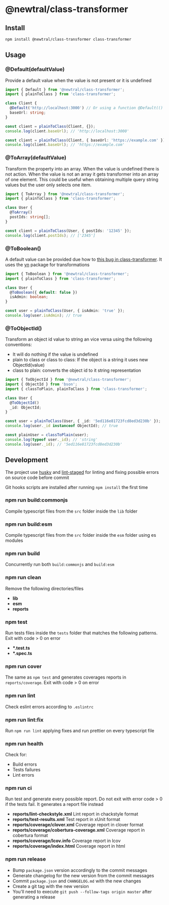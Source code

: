 # @newtral/class-transformer

## Install

```bash
npm install @newtral/class-transformer class-transformer
```

## Usage

### @Default(defaultValue)

Provide a default value when the value is not present or it is undefined

```typescript
import { Default } from '@newtral/class-transformer';
import { plainToClass } from 'class-transformer';

class Client {
  @Default('http://localhost:3000') // Or using a function @Default(() => 'http://localhost:3000')
  baseUrl: string;
}

const client = plainToClass(Client, {});
console.log(client.baseUrl); // 'http://localhost:3000'

const client = plainToClass(Client, { baseUrl: 'https://example.com' });
console.log(client.baseUrl); // 'https://example.com'
```

### @ToArray(defaultValue)

Transform the property into an array. When the value is undefined there is not action. When the
value is not an array it gets transformer into an array of one element. This could be useful when
obtaining multiple query string values but the user only selects one item.

```typescript
import { ToArray } from '@newtral/class-transformer';
import { plainToClass } from 'class-transformer';

class User {
  @ToArray()
  postIds: string[];
}

const client = plainToClass(User, { postIds: '12345' });
console.log(client.postIds); // ['2345']
```

### @ToBoolean()

A default value can be provided due how to
[this bug in class-transformer](https://github.com/typestack/class-transformer/issues/231). It uses
the [yn](https://www.npmjs.com/package/yn) package for transformations

```typescript
import { ToBoolean } from '@newtral/class-transformer';
import { plainToClass } from 'class-transformer';

class User {
  @ToBoolean({ default: false })
  isAdmin: boolean;
}

const user = plainToClass(User, { isAdmin: 'true' });
console.log(user.isAdmin); // true
```

### @ToObjectId()

Transform an object id value to string an vice versa using the following conventions:

- It will do nothing if the value is undefined
- plain to class or class to class: If the object is a string it uses new ObjectId(value)
- class to plain: converts the object id to it string representation

```typescript
import { ToObjectId } from '@newtral/class-transformer';
import { ObjectId } from 'bson';
import { classToPlain, plainToClass } from 'class-transformer';

class User {
  @ToObjectId()
  _id: ObjectId;
}

const user = plainToClass(User, { _id: '5ed116e81723fcd8ed3d230b' });
console.log(user._id instanceof ObjectId); // true

const plainUser = classToPlain(user);
console.log(typeof user._id); // 'string'
console.log(user._id); // '5ed116e81723fcd8ed3d230b'
```

## Development

The project use [husky](https://github.com/typicode/husky) and
[lint-staged](https://github.com/okonet/lint-staged) for linting and fixing possible errors on
source code before commit

Git hooks scripts are installed after running `npm install` the first time

### npm run build:commonjs

Compile typescript files from the `src` folder inside the `lib` folder

### npm run build:esm

Compile typescript files from the `src` folder inside the `esm` folder using es modules

### npm run build

Concurrently run both `build:commonjs` and `build:esm`

### npm run clean

Remove the following directories/files

- **lib**
- **esm**
- **reports**

### npm test

Run tests files inside the `tests` folder that matches the following patterns. Exit with code > 0 on
error

- **\*.test.ts**
- **\*.spec.ts**

### npm run cover

The same as `npm test` and generates coverages reports in `reports/coverage`. Exit with code > 0 on
error

### npm run lint

Check eslint errors according to `.eslintrc`

### npm run lint:fix

Run `npm run lint` applying fixes and run prettier on every typescript file

### npm run health

Check for:

- Build errors
- Tests failures
- Lint errors

### npm run ci

Run test and generate every possible report. Do not exit with error code > 0 if the tests fail. It
generates a report file instead

- **reports/lint-checkstyle.xml** Lint report in chackstyle format
- **reports/test-results.xml** Test report in xUnit format
- **reports/coverage/clover.xml** Coverage report in clover format
- **reports/coverage/cobertura-coverage.xml** Coverage report in cobertura format
- **reports/coverage/lcov.info** Coverage report in lcov
- **reports/coverage/index.html** Coverage report in html

### npm run release

- Bump `package.json` version accordingly to the commit messages
- Generate changelog for the new version from the commit messages
- Commit `package.json` and `CHANGELOG.md` with the new changes
- Create a git tag with the new version
- You'll need to execute `git push --follow-tags origin master` after generating a release
